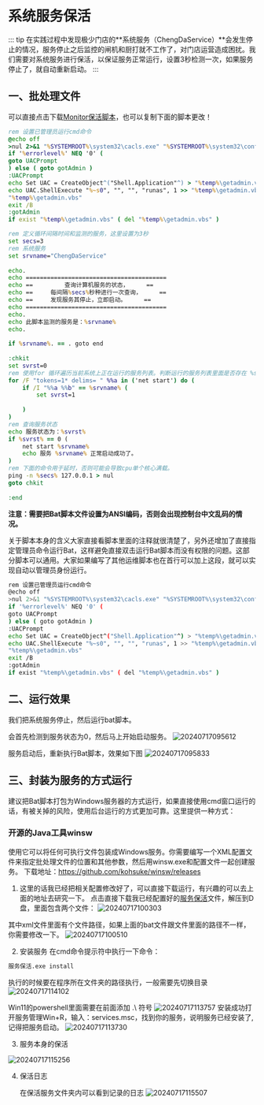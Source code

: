 # 系统服务保活
::: tip
在实践过程中发现极少门店的**系统服务（ChengDaService）**会发生停止的情况，服务停止之后监控的闸机和厨打就不工作了，对门店运营造成困扰。我们需要对系统服务进行保活，以保证服务正常运行，设置3秒检测一次，如果服务停止了，就自动重新启动。
:::
## 一、批处理文件
可以直接点击下载[Monitor保活脚本](https://wiki-cdsoft.oss-cn-hangzhou.aliyuncs.com/Monitor保活.bat)，也可以复制下面的脚本更改！
```bat
rem 设置已管理员运行cmd命令
@echo off
>nul 2>&1 "%SYSTEMROOT%\system32\cacls.exe" "%SYSTEMROOT%\system32\config\system"
if '%errorlevel%' NEQ '0' (
goto UACPrompt
) else ( goto gotAdmin )
:UACPrompt
echo Set UAC = CreateObject^("Shell.Application"^) > "%temp%\getadmin.vbs"
echo UAC.ShellExecute "%~s0", "", "", "runas", 1 >> "%temp%\getadmin.vbs"
"%temp%\getadmin.vbs"
exit /B
:gotAdmin
if exist "%temp%\getadmin.vbs" ( del "%temp%\getadmin.vbs" )

rem 定义循环间隔时间和监测的服务，这里设置为3秒
set secs=3
rem 系统服务
set srvname="ChengDaService"
 
echo.
echo ========================================
echo ==         查询计算机服务的状态，     ==
echo ==     每间隔%secs%秒种进行一次查询，     ==
echo ==     发现服务其停止，立即启动。     ==
echo ========================================
echo.
echo 此脚本监测的服务是：%srvname%
echo.
 
if %srvname%. == . goto end
 
:chkit
set svrst=0
rem 使用for 循环遍历当前系统上正在运行的服务列表。判断运行的服务列表里面是否存在 %srvname% ，匹配成功，则将 svrst 的值设置为 1。
for /F "tokens=1* delims= " %%a in ('net start') do (
    if /I "%%a %%b" == %srvname% (
        set svrst=1
       
    )
)
rem 查询服务状态
echo 服务状态为：%svrst%
if %svrst% == 0 (
    net start %srvname%
    echo 服务 %srvname% 正常启动成功了。
) 
rem 下面的命令用于延时，否则可能会导致cpu单个核心满载。
ping -n %secs% 127.0.0.1 > nul
goto chkit
 
:end
```
**注意：需要把Bat脚本文件设置为ANSI编码，否则会出现控制台中文乱码的情况。**


关于脚本本身的含义大家直接看脚本里面的注释就很清楚了，另外还增加了直接指定管理员命令运行Bat，这样避免直接双击运行Bat脚本而没有权限的问题。这部分脚本可以通用。大家如果编写了其他运维脚本也在首行可以加上这段，就可以实现自动以管理员身份运行。
```bash
rem 设置已管理员运行cmd命令
@echo off
>nul 2>&1 "%SYSTEMROOT%\system32\cacls.exe" "%SYSTEMROOT%\system32\config\system"
if '%errorlevel%' NEQ '0' (
goto UACPrompt
) else ( goto gotAdmin )
:UACPrompt
echo Set UAC = CreateObject^("Shell.Application"^) > "%temp%\getadmin.vbs"
echo UAC.ShellExecute "%~s0", "", "", "runas", 1 >> "%temp%\getadmin.vbs"
"%temp%\getadmin.vbs"
exit /B
:gotAdmin
if exist "%temp%\getadmin.vbs" ( del "%temp%\getadmin.vbs" )
```
## 二、运行效果
我们把系统服务停止，然后运行bat脚本。

会首先检测到服务状态为0，然后马上开始启动服务。
![20240717095612](https://wiki-cdsoft.oss-cn-hangzhou.aliyuncs.com/20240717095612.png)


服务启动后，重新执行Bat脚本，效果如下图
![20240717095833](https://wiki-cdsoft.oss-cn-hangzhou.aliyuncs.com/20240717095833.png)

## 三、封装为服务的方式运行
建议把Bat脚本打包为Windows服务器的方式运行，如果直接使用cmd窗口运行的话，有被关掉的风险，使用后台运行的方式更加可靠。这里提供一种方式：
### 开源的Java工具winsw


使用它可以将任何可执行文件包装成Windows服务。你需要编写一个XML配置文件来指定批处理文件的位置和其他参数，然后用winsw.exe和配置文件一起创建服务。
下载地址：https://github.com/kohsuke/winsw/releases


1. 这里的话我已经把相关配置修改好了，可以直接下载运行，有兴趣的可以去上面的地址去研究一下。
点击直接下载我已经配置好的[服务保活](https://wiki-cdsoft.oss-cn-hangzhou.aliyuncs.com/服务保活.zip)文件，解压到D盘，里面包含两个文件：
![20240717100303](https://wiki-cdsoft.oss-cn-hangzhou.aliyuncs.com/20240717100303.png)

其中xml文件里面有个文件路径，如果上面的bat文件跟文件里面的路径不一样，你需要修改一下。
![20240717100510](https://wiki-cdsoft.oss-cn-hangzhou.aliyuncs.com/20240717100510.png)

2. 安装服务
在cmd命令提示符中执行一下命令：
```bash
服务保活.exe install
```
执行的时候要在程序所在文件夹的路径执行，一般需要先切换目录
![20240717114102](https://wiki-cdsoft.oss-cn-hangzhou.aliyuncs.com/20240717114102.png)

Win11的powershell里面需要在前面添加 .\ 符号
![20240717113757](https://wiki-cdsoft.oss-cn-hangzhou.aliyuncs.com/20240717113757.png)
安装成功打开服务管理Win+R，输入：services.msc，找到你的服务，说明服务已经安装了,记得把服务启动。
![20240717113730](https://wiki-cdsoft.oss-cn-hangzhou.aliyuncs.com/20240717113730.png)

3. 服务本身的保活

![20240717115256](https://wiki-cdsoft.oss-cn-hangzhou.aliyuncs.com/20240717115256.png)


4. 保活日志
   
   在保活服务文件夹内可以看到记录的日志
   ![20240717115507](https://wiki-cdsoft.oss-cn-hangzhou.aliyuncs.com/20240717115507.png)
